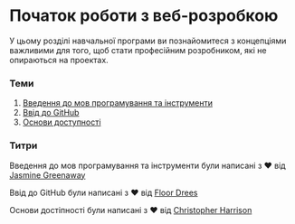 # Початок роботи з веб-розробкою

У цьому розділі навчальної програми ви познайомитеся з концепціями важливими для того, щоб стати професійним розробником, які не опираються на проектах.

### Теми

1. [Введення до мов програмування та інструменти](../1-intro-to-programming-languages/README.md)
2. [Ввід до GitHub](../2-github-basics/README.md)
3. [Основи доступності](../3-accessibility/README.md)

### Титри

Введення до мов програмування та інструменти були написані з ♥️ від [Jasmine Greenaway](https://twitter.com/paladique)

Ввід до GitHub були написані з ♥️ від [Floor Drees](https://twitter.com/floordrees)

Основи достіпності були написані з ♥️ від [Christopher Harrison](https://twitter.com/geektrainer)




